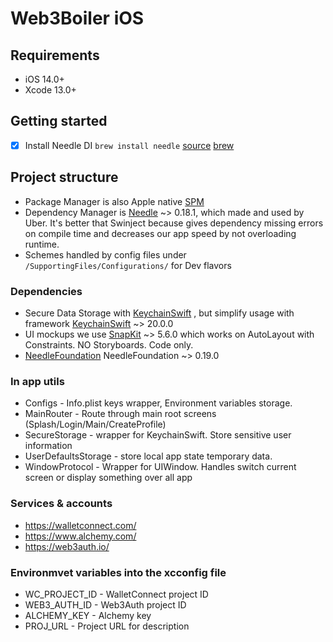 # Web3Boiler iOS

## Requirements
- iOS 14.0+
- Xcode 13.0+

## Getting started
- [x] Install Needle DI `brew install needle`  [source](https://github.com/uber/needle#install-code-generator) [brew](https://brew.sh/)

## Project structure
- Package Manager is also Apple native [SPM](https://developer.apple.com/documentation/swift_packages/adding_package_dependencies_to_your_app)
- Dependency Manager is [Needle](https://github.com/uber/needle)  ~> 0.18.1, which made and used by Uber. It's better that Swinject because gives dependency missing errors on compile time and decreases our app speed by not overloading runtime.
- Schemes handled by config files under `/SupportingFiles/Configurations/` for Dev flavors

### Dependencies
- Secure Data Storage with [KeychainSwift](https://developer.apple.com/documentation/security/certificate_key_and_trust_services/keys/storing_keys_in_the_keychain) , but simplify usage with framework [KeychainSwift](https://github.com/evgenyneu/keychain-swift) ~> 20.0.0
- UI mockups we use [SnapKit](https://github.com/SnapKit/SnapKit) ~> 5.6.0 which works on AutoLayout with Constraints. NO Storyboards. Code only.
- [NeedleFoundation](https://github.com/uber/needle.git) NeedleFoundation ~> 0.19.0

### In app utils
- Configs - Info.plist keys wrapper, Environment variables storage.
- MainRouter - Route through main root screens (Splash/Login/Main/CreateProfile)
- SecureStorage - wrapper for KeychainSwift. Store sensitive user information
- UserDefaultsStorage - store local app state temporary data.
- WindowProtocol - Wrapper for UIWindow. Handles switch current screen or display something over all app

### Services & accounts
- https://walletconnect.com/
- https://www.alchemy.com/
- https://web3auth.io/

### Environmvet variables into the xcconfig file
- WC_PROJECT_ID - WalletConnect project ID
- WEB3_AUTH_ID - Web3Auth project ID
- ALCHEMY_KEY - Alchemy key
- PROJ_URL - Project URL for description
